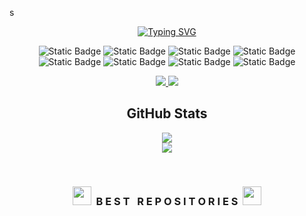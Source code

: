 s<div align="center">
      
[![Typing SVG](https://readme-typing-svg.demolab.com?font=Crimson+Text&weight=500&size=23&duration=4000&pause=1000&color=F7F7F7&center=true&random=false&width=435&lines=I'am+Full+Stack+Developer;Hello%2C+My+name+is+Juan+Fernando)](https://git.io/typing-svg)
        
</div>


<div align="center">
 
![Static Badge](https://img.shields.io/badge/JavaScript-white?style=for-the-badge)
![Static Badge](https://img.shields.io/badge/TypeScipt-white?style=for-the-badge)
![Static Badge](https://img.shields.io/badge/React-white?style=for-the-badge)
![Static Badge](https://img.shields.io/badge/React%20Native-white?style=for-the-badge)
</br>
![Static Badge](https://img.shields.io/badge/NextJs-white?style=for-the-badge)
![Static Badge](https://img.shields.io/badge/Java-white?style=for-the-badge)
![Static Badge](https://img.shields.io/badge/Spring-white?style=for-the-badge)
![Static Badge](https://img.shields.io/badge/Python-white?style=for-the-badge)
</div>


<div align="center">
        
<a href="https://new-portifolio-main.vercel.app/">
<img src="https://camo.githubusercontent.com/39b0122156d161d122bef3fffcc898b046c6d6081850e06db49b297faf9755f8/68747470733a2f2f696d672e736869656c64732e696f2f62616467652f506f7274666f6c696f2532302d254646464646462e7376673f267374796c653d666f722d7468652d6261646765266c6f676f3d56657263656c266c6f676f436f6c6f723d30303030303026636f6c6f723d464646464646" data-canonical-src="https://img.shields.io/badge/Portfolio%20-%FFFFFF.svg?&amp;style=for-the-badge&amp;logo=Vercel&amp;logoColor=000000&amp;color=FFFFFF">
</a>
  
<a href="https://www.linkedin.com/in/juan-fernando-665204203/">
<img src="https://camo.githubusercontent.com/b4e43a0c5e2c39eff95b09cfba97655bfc70f59f8998d7a8756025cca8690faa/68747470733a2f2f696d672e736869656c64732e696f2f62616467652f4c696e6b6564496e2532302d253041363643322e7376673f267374796c653d666f722d7468652d6261646765266c6f676f3d4c696e6b6564496e266c6f676f436f6c6f723d30303030303026636f6c6f723d464646464646" data-canonical-src="https://img.shields.io/badge/LinkedIn%20-%0A66C2.svg?&amp;style=for-the-badge&amp;logo=LinkedIn&amp;logoColor=000000&amp;color=FFFFFF">
</a>
</div>    

<div align="center">
        
<h2>GitHub Stats</h2>

![](https://github-readme-stats.vercel.app/api/top-langs/?username=Juanfsouza&theme=dark&hide_border=false&include_all_commits=false&count_private=false&layout=compact)
</br>
![](https://github-readme-stats.vercel.app/api?username=Juanfsouza&theme=dark&hide_border=false&include_all_commits=false&count_private=false)

</div>
</br>
 
<h3 align="center" class="heading-element" dir="auto"><a target="_blank" rel="noopener noreferrer nofollow" href="https://camo.githubusercontent.com/ba4adbc4f8d958b02c51ea0ff3d0ac14cc97abae25e7caa52c17e1812a4561a9/68747470733a2f2f736c61636b6d6f6a69732e636f6d2f656d6f6a69732f35393936372d6475636b5f64616e63652f646f776e6c6f6164"><img src="https://camo.githubusercontent.com/ba4adbc4f8d958b02c51ea0ff3d0ac14cc97abae25e7caa52c17e1812a4561a9/68747470733a2f2f736c61636b6d6f6a69732e636f6d2f656d6f6a69732f35393936372d6475636b5f64616e63652f646f776e6c6f6164" width="30" data-canonical-src="https://slackmojis.com/emojis/59967-duck_dance/download" style="max-width: 100%;"></a>&nbsp;&nbsp;B E S T &nbsp; R E P O S I T O R I E S&nbsp;&nbsp;<a target="_blank" rel="noopener noreferrer nofollow" href="https://camo.githubusercontent.com/ba4adbc4f8d958b02c51ea0ff3d0ac14cc97abae25e7caa52c17e1812a4561a9/68747470733a2f2f736c61636b6d6f6a69732e636f6d2f656d6f6a69732f35393936372d6475636b5f64616e63652f646f776e6c6f6164"><img src="https://camo.githubusercontent.com/ba4adbc4f8d958b02c51ea0ff3d0ac14cc97abae25e7caa52c17e1812a4561a9/68747470733a2f2f736c61636b6d6f6a69732e636f6d2f656d6f6a69732f35393936372d6475636b5f64616e63652f646f776e6c6f6164" width="30" data-canonical-src="https://slackmojis.com/emojis/59967-duck_dance/download" style="max-width: 100%;">
</a></h3>




